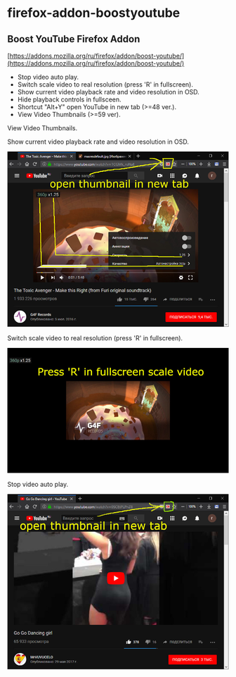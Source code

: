 # firefox-addon-boostyoutube
## Boost YouTube Firefox Addon
[https://addons.mozilla.org/ru/firefox/addon/boost-youtube/](https://addons.mozilla.org/ru/firefox/addon/boost-youtube/)

- Stop video auto play.
- Switch scale video to real resolution (press 'R' in fullscreen).
- Show current video playback rate and video resolution in OSD. 
- Hide playback controls in fullsceen.
- Shortcut "Alt+Y" open YouTube in new tab (>=48 ver.).
- View Video Thumbnails (>=59 ver).

View Video Thumbnails.

Show current video playback rate and video resolution in OSD.

![](https://raw.githubusercontent.com/rty65tt/firefox-addon-boostyoutube/master/screenshot1.jpg)


Switch scale video to real resolution (press 'R' in fullscreen).

![](https://raw.githubusercontent.com/rty65tt/firefox-addon-boostyoutube/master/screenshot2.jpg)


Stop video auto play.

![](https://raw.githubusercontent.com/rty65tt/firefox-addon-boostyoutube/master/screenshot4.jpg)

